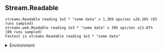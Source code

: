## Stream.Readable

```
streams.Readable reading 1e3 * "some data" x 1,369 ops/sec ±26.26% (83 runs sampled)
streams.web.Readable reading 1e3 * "some data" x 395 ops/sec ±11.07% (89 runs sampled)
Fastest is streams.Readable reading 1e3 * "some data"
```


<details>
<summary>Environment</summary>

* __Machine:__ linux x64 | 2 vCPUs | 6.8GB Mem
* __Run:__ Tue Oct 03 2023 01:53:24 GMT+0000 (Coordinated Universal Time)
</details>

